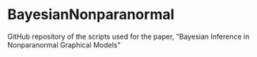 # BayesianNonparanormal
GitHub repository of the scripts used for the paper, "Bayesian Inference in Nonparanormal Graphical Models"
